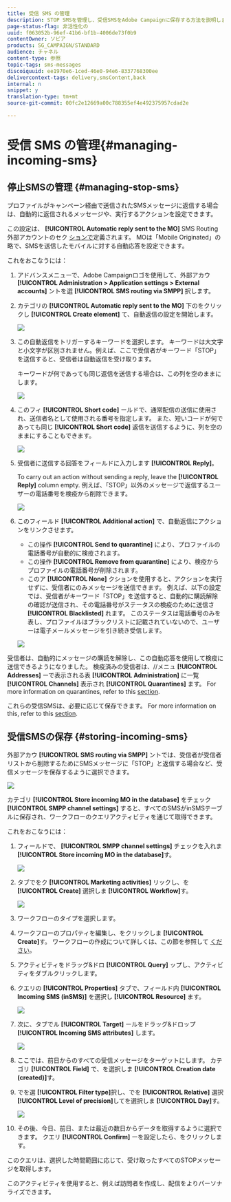 ```yaml
---
title: 受信 SMS の管理
description: STOP SMSを管理し、受信SMSをAdobe Campaignに保存する方法を説明します。
page-status-flag: 非活性化の
uuid: f063052b-96ef-41b6-bf1b-4006de73f0b9
contentOwner: ソビア
products: SG_CAMPAIGN/STANDARD
audience: チャネル
content-type: 参照
topic-tags: sms-messages
discoiquuid: ee1970e6-1ced-46e0-94e6-8337768300ee
delivercontext-tags: delivery,smsContent,back
internal: n
snippet: y
translation-type: tm+mt
source-git-commit: 00fc2e12669a00c788355ef4e492375957cdad2e

---
```



# 受信 SMS の管理{#managing-incoming-sms}

## 停止SMSの管理 {#managing-stop-sms}

プロファイルがキャンペーン経由で送信されたSMSメッセージに返信する場合は、自動的に返信されるメッセージや、実行するアクションを設定できます。

この設定は、 **[!UICONTROL Automatic reply sent to the MO]** SMS Routing外部アカウントのセク [ションで](../../administration/using/configuring-sms-channel.md#defining-an-sms-routing)定義されます。 MOは「Mobile Originated」の略で、SMSを送信したモバイルに対する自動応答を設定できます。

これをおこなうには：

1. アドバンスメニューで、Adobe Campaignロゴを使用して、外部アカウ **[!UICONTROL Administration > Application settings > External accounts]** ントを選 **[!UICONTROL SMS routing via SMPP]** 択します。
1. カテゴリの **[!UICONTROL Automatic reply sent to the MO]** 下のをクリックし **[!UICONTROL Create element]** て、自動返信の設定を開始します。

   ![](assets/sms_mo_1.png)

1. この自動返信をトリガーするキーワードを選択します。 キーワードは大文字と小文字が区別されません。例えば、ここで受信者がキーワード「STOP」を送信すると、受信者は自動返信を受け取ります。

   キーワードが何であっても同じ返信を送信する場合は、この列を空のままにします。

   ![](assets/sms_mo_2.png)

1. このフィ **[!UICONTROL Short code]** ールドで、通常配信の送信に使用され、送信者名として使用される番号を指定します。 また、短いコードが何であっても同じ **[!UICONTROL Short code]** 返信を送信するように、列を空のままにすることもできます。

   ![](assets/sms_mo_4.png)

1. 受信者に送信する回答をフィールドに入力します **[!UICONTROL Reply]**。

   To carry out an action without sending a reply, leave the **[!UICONTROL Reply]** column empty. 例えば、「STOP」以外のメッセージで返信するユーザーの電話番号を検疫から削除できます。

   ![](assets/sms_mo_3.png)

1. このフィールド **[!UICONTROL Additional action]** で、自動返信にアクションをリンクさせます。

   * この操作 **[!UICONTROL Send to quarantine]** により、プロファイルの電話番号が自動的に検疫されます。
   * この操作 **[!UICONTROL Remove from quarantine]** により、検疫からプロファイルの電話番号が削除されます。
   * このア **[!UICONTROL None]** クションを使用すると、アクションを実行せずに、受信者にのみメッセージを送信できます。
   例えば、以下の設定では、受信者がキーワード「STOP」を送信すると、自動的に購読解除の確認が送信され、その電話番号がステータスの検疫のために送信さ **[!UICONTROL Blacklisted]** れます。 このステータスは電話番号のみを表し、プロファイルはブラックリストに記載されていないので、ユーザーは電子メールメッセージを引き続き受信します。

   ![](assets/sms_mo.png)

受信者は、自動的にメッセージの購読を解除し、この自動応答を使用して検疫に送信できるようになりました。 検疫済みの受信者は、//メニュ **[!UICONTROL Addresses]** ーで表示される表 **[!UICONTROL Administration]** に一覧 **[!UICONTROL Channels]** 表示され **[!UICONTROL Quarantines]** ます。 For more information on quarantines, refer to this [section](../../sending/using/understanding-quarantine-management.md).

これらの受信SMSは、必要に応じて保存できます。 For more information on this, refer to this [section](#storing-incoming-sms).

## 受信SMSの保存 {#storing-incoming-sms}

外部アカウ **[!UICONTROL SMS routing via SMPP]** ントでは、受信者が受信者リストから削除するためにSMSメッセージに「STOP」と返信する場合など、受信メッセージを保存するように選択できます。

![](assets/sms_config_mo_1.png)

カテゴリ **[!UICONTROL Store incoming MO in the database]** をチェック **[!UICONTROL SMPP channel settings]** すると、すべてのSMSがinSMSテーブルに保存され、ワークフローのクエリアクティビティを通じて取得できます。

これをおこなうには：

1. フィールドで、 **[!UICONTROL SMPP channel settings]** チェックを入れま **[!UICONTROL Store incoming MO in the database]**&#x200B;す。

   ![](assets/sms_config_mo_2.png)

1. タブでをク **[!UICONTROL Marketing activities]** リックし、を **[!UICONTROL Create]** 選択しま **[!UICONTROL Workflow]**&#x200B;す。

   ![](assets/sms_config_mo_3.png)

1. ワークフローのタイプを選択します。
1. ワークフローのプロパティを編集し、をクリックしま **[!UICONTROL Create]**&#x200B;す。 ワークフローの作成について詳しくは、この節を参照して [ください](../../automating/using/building-a-workflow.md)。
1. アクティビティをドラッグ&amp;ドロ **[!UICONTROL Query]** ップし、アクティビティをダブルクリックします。
1. クエリの **[!UICONTROL Properties]** タブで、フィールド内 **[!UICONTROL Incoming SMS (inSMS)]** を選択し **[!UICONTROL Resource]** ます。

   ![](assets/sms_config_mo_4.png)

1. 次に、タブでル **[!UICONTROL Target]** ールをドラッグ&amp;ドロップ **[!UICONTROL Incoming SMS attributes]** します。

   ![](assets/sms_config_mo_5.png)

1. ここでは、前日からのすべての受信メッセージをターゲットにします。 カテゴリ **[!UICONTROL Field]** で、を選択しま **[!UICONTROL Creation date (created)]**&#x200B;す。
1. でを選 **[!UICONTROL Filter type]**&#x200B;択し、でを **[!UICONTROL Relative]** 選択 **[!UICONTROL Level of precision]**&#x200B;してを選択しま **[!UICONTROL Day]**&#x200B;す。

   ![](assets/sms_config_mo_6.png)

1. その後、今日、前日、または最近の数日からデータを取得するように選択できます。 クエリ **[!UICONTROL Confirm]** ーを設定したら、をクリックします。

このクエリは、選択した時間範囲に応じて、受け取ったすべてのSTOPメッセージを取得します。

このアクティビティを使用すると、例えば訪問者を作成し、配信をよりパーソナライズできます。
